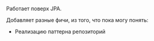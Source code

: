 Работает поверх JPA.

Добавляет разные фичи, из того, что пока могу понять:

* Реализацию паттерна репозиторий



